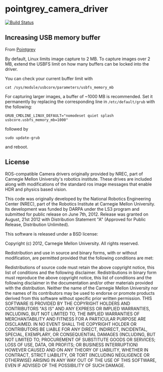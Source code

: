 pointgrey_camera_driver
=======================

[![Build Status](https://travis-ci.org/ros-drivers/pointgrey_camera_driver.png?branch=master)](https://travis-ci.org/ros-drivers/pointgrey_camera_driver)

## Increasing USB memory buffer
From [Pointgrey](https://www.ptgrey.com/tan/10685#ConfiguringUSBFS)

By default, Linux limits image capture to 2 MB. To capture images over 2 MB, extend the USBFS limit on how many buffers can be locked into the driver.

You can check your current buffer limit with
```
cat /sys/module/usbcore/parameters/usbfs_memory_mb
```

For capturing larger images, a buffer of ~1000 MB is recommended. Set it permanently by replacing the corresponding line in `/etc/default/grub` with the following:
```
GRUB_CMDLINE_LINUX_DEFAULT="nomodeset quiet splash usbcore.usbfs_memory_mb=1000"

```
followed by
```
sudo update-grub
```
and reboot.

## License

ROS-compatible Camera drivers originally provided by NREC, part of Carnegie Mellon University's robotics institute.
These drives are included along with modifications of the standard ros image messages that enable HDR and physics based vision.

This code was originally developed by the National Robotics Engineering Center (NREC), part of the Robotics Institute at Carnegie Mellon University. Its development was funded by DARPA under the LS3 program and submitted for public release on June 7th, 2012. Release was granted on August, 21st 2012 with Distribution Statement "A" (Approved for Public Release, Distribution Unlimited).

This software is released under a BSD license:

Copyright (c) 2012, Carnegie Mellon University. All rights reserved.

Redistribution and use in source and binary forms, with or without modification, are permitted provided that the following conditions are met:

Redistributions of source code must retain the above copyright notice, this list of conditions and the following disclaimer.
Redistributions in binary form must reproduce the above copyright notice, this list of conditions and the following disclaimer in the documentation and/or other materials provided with the distribution.
Neither the name of the Carnegie Mellon University nor the names of its contributors may be used to endorse or promote products derived from this software without specific prior written permission.
THIS SOFTWARE IS PROVIDED BY THE COPYRIGHT HOLDERS AND CONTRIBUTORS "AS IS" AND ANY EXPRESS OR IMPLIED WARRANTIES, INCLUDING, BUT NOT LIMITED TO, THE IMPLIED WARRANTIES OF MERCHANTABILITY AND FITNESS FOR A PARTICULAR PURPOSE ARE DISCLAIMED. IN NO EVENT SHALL THE COPYRIGHT HOLDER OR CONTRIBUTORS BE LIABLE FOR ANY DIRECT, INDIRECT, INCIDENTAL, SPECIAL, EXEMPLARY, OR CONSEQUENTIAL DAMAGES (INCLUDING, BUT NOT LIMITED TO, PROCUREMENT OF SUBSTITUTE GOODS OR SERVICES; LOSS OF USE, DATA, OR PROFITS; OR BUSINESS INTERRUPTION) HOWEVER CAUSED AND ON ANY THEORY OF LIABILITY, WHETHER IN CONTRACT, STRICT LIABILITY, OR TORT (INCLUDING NEGLIGENCE OR OTHERWISE) ARISING IN ANY WAY OUT OF THE USE OF THIS SOFTWARE, EVEN IF ADVISED OF THE POSSIBILITY OF SUCH DAMAGE.

